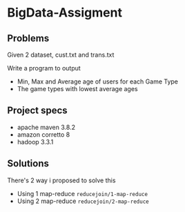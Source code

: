 # BigData-Assigment
## Problems
Given 2 dataset, cust.txt and trans.txt

Write a program to output
+ Min, Max and Average age of users for each Game Type
+ The game types with lowest average ages
## Project specs
+ apache maven 3.8.2
+ amazon corretto 8
+ hadoop 3.3.1
## Solutions
There's 2 way i proposed to solve this
+ Using 1 map-reduce `reducejoin/1-map-reduce`
+ Using 2 map-reduce `reducejoin/2-map-reduce`
